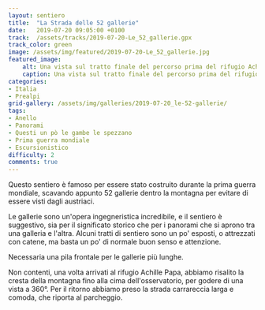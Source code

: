 ```yaml
---
layout: sentiero
title:  "La Strada delle 52 gallerie"
date:   2019-07-20 09:05:00 +0100
track:  /assets/tracks/2019-07-20-Le_52_gallerie.gpx
track_color: green
image: /assets/img/featured/2019-07-20-Le_52_gallerie.jpg
featured_image:
    alt: Una vista sul tratto finale del percorso prima del rifugio Achille Papa
    caption: Una vista sul tratto finale del percorso prima del rifugio Achille Papa
categories:
- Italia
- Prealpi
grid-gallery: /assets/img/galleries/2019-07-20_le-52-gallerie/
tags:
- Anello
- Panorami
- Questi un pò le gambe le spezzano
- Prima guerra mondiale
- Escursionistico
difficulty: 2
comments: true
---
```


Questo sentiero è famoso per essere stato costruito durante la prima guerra mondiale, scavando appunto 52 gallerie dentro la montagna per evitare di essere visti dagli austriaci.

Le gallerie sono un'opera ingegneristica incredibile, e il sentiero è suggestivo, sia per il significato storico che per i panorami che si aprono tra una galleria e l'altra. Alcuni tratti di sentiero sono un po' esposti, o attrezzati con catene, ma basta un po' di normale buon senso e attenzione.

Necessaria una pila frontale per le gallerie più lunghe.

Non contenti, una volta arrivati al rifugio Achille Papa, abbiamo risalito la cresta della montagna fino alla cima dell'osservatorio, per godere di una vista a 360°.
Per il ritorno abbiamo preso la strada carrareccia larga e comoda, che riporta al parcheggio.

